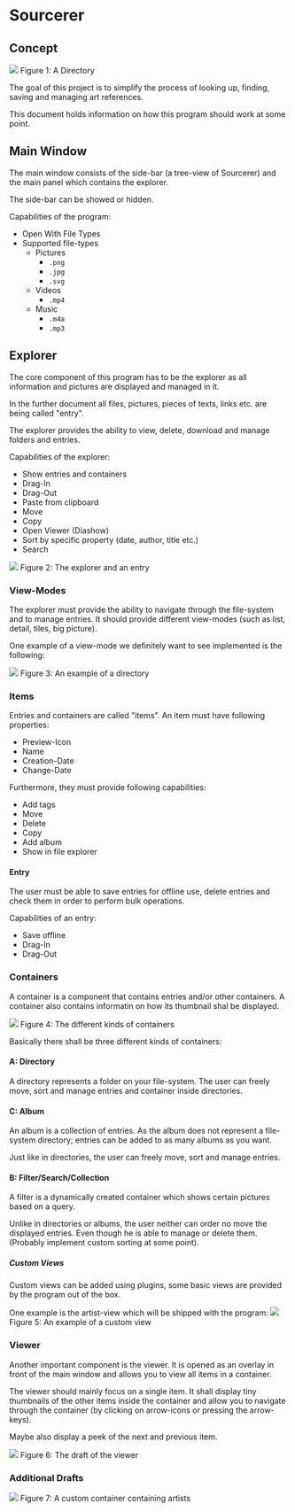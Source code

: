 # Sourcerer
## Concept
![](./directory.png)
Figure 1: A Directory

The goal of this project is to simplify the process of looking up, finding, saving and managing art references.

This document holds information on how this program should work at some point.

## Main Window
The main window consists of the side-bar (a tree-view of Sourcerer) and the main panel which contains the explorer.

The side-bar can be showed or hidden.

Capabilities of the program:
  - Open With File Types
  - Supported file-types
    - Pictures
      - `.png`
      - `.jpg`
      - `.svg`
    - Videos
      - `.mp4`
    - Music
      - `.m4a`
      - `.mp3`

## Explorer
The core component of this program has to be the explorer as all information and pictures are displayed and managed in it.

In the further document all files, pictures, pieces of texts, links etc. are being called "entry".

The explorer provides the ability to view, delete, download and manage folders and entries.

Capabilities of the explorer:
  - Show entries and containers
  - Drag-In
  - Drag-Out
  - Paste from clipboard
  - Move
  - Copy
  - Open Viewer (Diashow)
  - Sort by specific property (date, author, title etc.)
  - Search

![](./explorer.png)
Figure 2: The explorer and an entry

### View-Modes
The explorer must provide the ability to navigate through the file-system and to manage entries. It should provide different view-modes (such as list, detail, tiles, big picture).

One example of a view-mode we definitely want to see implemented is the following:

![](./directory.png)
Figure 3: An example of a directory

### Items
Entries and containers are called "items". An item must have following properties:
  - Preview-Icon
  - Name
  - Creation-Date
  - Change-Date

Furthermore, they must provide following capabilities:
  - Add tags
  - Move
  - Delete
  - Copy
  - Add album
  - Show in file explorer

#### Entry
The user must be able to save entries for offline use, delete entries and check them in order to perform bulk operations.

Capabilities of an entry:
  - Save offline
  - Drag-In
  - Drag-Out

### Containers
A container is a component that contains entries and/or other containers. A container also contains informatin on how its thumbnail shal be displayed.

![](./views.png)
Figure 4: The different kinds of containers

Basically there shall be three different kinds of containers:

#### A: Directory
A directory represents a folder on your file-system. The user can freely move, sort and manage entries and container inside directories.

#### C: Album
An album is a collection of entries. As the album does not represent a file-system directory; entries can be added to as many albums as you want.

Just like in directories, the user can freely move, sort and manage entries.

#### B: Filter/Search/Collection
A filter is a dynamically created container which shows certain pictures based on a query.

Unlike in directories or albums, the user neither can order no move the displayed entries. Even though he is able to manage or delete them. (Probably implement custom sorting at some point).

##### Custom Views
Custom views can be added using plugins, some basic views are provided by the program out of the box.

One example is the artist-view which will be shipped with the program:
![](./artist%20info.png)
Figure 5: An example of a custom view

### Viewer
Another important component is the viewer. It is opened as an overlay in front of the main window and allows you to view all items in a container.

The viewer should mainly focus on a single item. It shall display tiny thumbnails of the other items inside the container and allow you to navigate through the container (by clicking on arrow-icons or pressing the arrow-keys).

Maybe also display a peek of the next and previous item.

![](./viewer.png)
Figure 6: The draft of the viewer

### Additional Drafts
![](./artists.png)
Figure 7: A custom container containing artists
